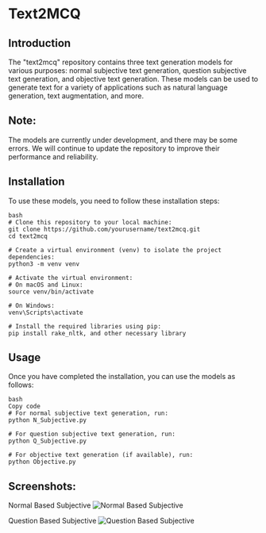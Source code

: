 # Text2MCQ

## Introduction

The "text2mcq" repository contains three text generation models for various purposes: normal subjective text generation, question subjective text generation, and objective text generation. 
These models can be used to generate text for a variety of applications such as natural language generation, text augmentation, and more.

## Note:
The models are currently under development, and there may be some errors. We will continue to update the repository to improve their performance and reliability.

## Installation

To use these models, you need to follow these installation steps:

```
bash
# Clone this repository to your local machine:
git clone https://github.com/yourusername/text2mcq.git
cd text2mcq

# Create a virtual environment (venv) to isolate the project dependencies:
python3 -m venv venv

# Activate the virtual environment:
# On macOS and Linux:
source venv/bin/activate

# On Windows:
venv\Scripts\activate

# Install the required libraries using pip:
pip install rake_nltk, and other necessary library

```

## Usage

Once you have completed the installation, you can use the models as follows:

```
bash
Copy code
# For normal subjective text generation, run:
python N_Subjective.py

# For question subjective text generation, run:
python Q_Subjective.py

# For objective text generation (if available), run:
python Objective.py
```
## Screenshots:
Normal Based Subjective
![Normal Based Subjective](https://github.com/RuPaul23/Text2MCQ/assets/105512611/159f9827-7f01-4fb2-bb0b-d3cba03de033)

Question Based Subjective
![Question Based Subjective](https://github.com/RuPaul23/Text2MCQ/assets/105512611/ee4e78ce-1e18-423e-8d2a-35948dd28688)

